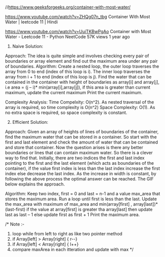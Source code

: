 //https://www.geeksforgeeks.org/container-with-most-water/

https://www.youtube.com/watch?v=ZHQg07n_tbg
Container With Most Water | leetcode 11 | Hindi


https://www.youtube.com/watch?v=UuiTKBwPgAo
Container with Most Water - Leetcode 11 - Python
NeetCode
57K views
1 year ago


1. Naive Solution:

Approach: The idea is quite simple and involves checking every pair of boundaries or array element and find out the maximum area under any pair of boundaries.
Algorithm:
Create a nested loop, the outer loop traverses the array from 0 to end (index of this loop is i).
The inner loop traverses the array from i + 1 to end (index of this loop is j).
Find the water that can be contained in the container with height of boundaries as array[i] and array[j], i.e area = (j – i)* min(array[i],array[j]), if this area is greater than current maximum, update the current maximum
Print the current maximum.

Complexity Analysis:
Time Compelxity: O(n^2).
As nested traversal of the array is required, so time complexity is O(n^2)
Space Complexity: O(1).
As no extra space is required, so space complexity is constant.

2. Efficient Solution:

Approach: Given an array of heights of lines of boundaries of the container, find the maximum water that can be stored in a container. So start with the first and last element and check the amount of water that can be contained and store that container. Now the question arises is there any better boundaries or lines that can contain maximum water. So there is a clever way to find that. Initially, there are two indices the first and last index pointing to the first and the last element (which acts as boundaries of the container), if the value first index is less than the last index increase the first index else decrease the last index. As the increase in width is constant, by following the above process the optimal answer can be reached.
The GIF below explains the approach.


Algorithm:
Keep two index, first = 0 and last = n-1 and a value max_area that stores the maximum area.
Run a loop until first is less than the last.
Update the max_area with maximum of max_area and min(array[first] , array[last])*(last-first)
if the value at array[first] is greater tha array[last] then update last as last – 1 else update first as first + 1
Print the maximum area.

/* Note :-  
1. loop while from left to right as like two pointer method 
2. if Array[left] > Array[right] { r--} 
3. if Array[left] < Array[right] { l++} 
4. compare maxArea in each itteration and update with max 
*/
